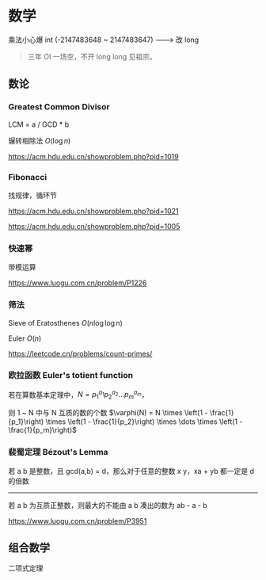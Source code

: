 # 数学

乘法小心爆 int (-2147483648 ~ 2147483647) ---> 改 long

> 三年 OI 一场空，不开 long long 见祖宗。

## 数论

### Greatest Common Divisor

LCM = a / GCD \* b

辗转相除法 $O(\log n)$

https://acm.hdu.edu.cn/showproblem.php?pid=1019

### Fibonacci

找规律，循环节

https://acm.hdu.edu.cn/showproblem.php?pid=1021

https://acm.hdu.edu.cn/showproblem.php?pid=1005

### 快速幂

带模运算

https://www.luogu.com.cn/problem/P1226

### 筛法

Sieve of Eratosthenes $O(n \log \log n)$

Euler $O(n)$

https://leetcode.cn/problems/count-primes/

### 欧拉函数 Euler's totient function

若在算数基本定理中，$N = p_1^{a_1} p_2^{a_2} \dots p_m^{a_m}$，

则 1 ~ N 中与 N 互质的数的个数 $\varphi(N) = N \times \left(1 - \frac{1}{p_1}\right) \times \left(1 - \frac{1}{p_2}\right) \times \dots \times \left(1 - \frac{1}{p_m}\right)$

### 裴蜀定理 Bézout's Lemma

若 a b 是整数，且 gcd(a,b) = d，那么对于任意的整数 x y，xa + yb 都一定是 d 的倍数

---

若 a b 为互质正整数，则最大的不能由 a b 凑出的数为 ab - a - b

https://www.luogu.com.cn/problem/P3951

## 组合数学

二项式定理
